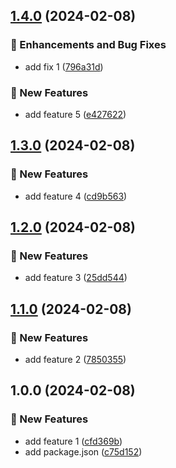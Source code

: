## [1.4.0](https://github.com/baka-testing/super-duper-ci-4/compare/v1.3.0...v1.4.0) (2024-02-08)


### 🐛 Enhancements and Bug Fixes

* add fix 1 ([796a31d](https://github.com/baka-testing/super-duper-ci-4/commit/796a31d9fad864c71e2bfc6a74f286a36a0338b4))


### 🚀 New Features

* add feature 5 ([e427622](https://github.com/baka-testing/super-duper-ci-4/commit/e4276220219aa06ccbc69cc45d2c015587775fe1))

## [1.3.0](https://github.com/baka-testing/super-duper-ci-4/compare/v1.2.0...v1.3.0) (2024-02-08)


### 🚀 New Features

* add feature 4 ([cd9b563](https://github.com/baka-testing/super-duper-ci-4/commit/cd9b563597f5d0d289c51f2fe79dec9028f2cce6))

## [1.2.0](https://github.com/baka-testing/super-duper-ci-4/compare/v1.1.0...v1.2.0) (2024-02-08)


### 🚀 New Features

* add feature 3 ([25dd544](https://github.com/baka-testing/super-duper-ci-4/commit/25dd544a9be58592e3bdeba42b3ad5ebcc4ed727))

## [1.1.0](https://github.com/baka-testing/super-duper-ci-4/compare/v1.0.0...v1.1.0) (2024-02-08)


### 🚀 New Features

* add feature 2 ([7850355](https://github.com/baka-testing/super-duper-ci-4/commit/7850355c3398959f0281f18621563631f36d8ee3))

## 1.0.0 (2024-02-08)


### 🚀 New Features

* add feature 1 ([cfd369b](https://github.com/baka-testing/super-duper-ci-4/commit/cfd369bb1e346c7162bbb27a8f95a6cd1a63a540))
* add package.json ([c75d152](https://github.com/baka-testing/super-duper-ci-4/commit/c75d15263c5bdec9a0ff34f0b0d32e80890ec49f))
